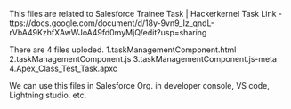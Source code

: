 This files are related to Salesforce Trainee Task | Hackerkernel
Task Link - ttps://docs.google.com/document/d/18y-9vn9_Iz_qndL-rVbA49KzhfXAwWJoA49fd0myMjQ/edit?usp=sharing

There are 4 files uploded.
1.taskManagementComponent.html
2.taskManagementComponent.js
3.taskManagementComponent.js-meta
4.Apex_Class_Test_Task.apxc

We can use this files in Salesforce Org. in developer console, VS code, Lightning studio. etc.
